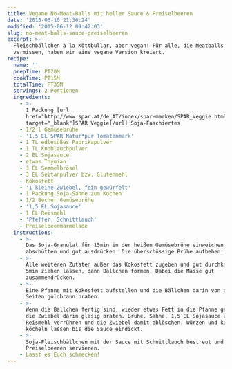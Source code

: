 ```yaml
---
title: Vegane No-Meat-Balls mit heller Sauce & Preiselbeeren
date: '2015-06-10 21:36:24'
modified: '2015-06-12 09:42:03'
slug: no-meat-balls-sauce-preiselbeeren
excerpt: >-
  Fleischbällchen à la Köttbullar, aber vegan! Für alle, die Meatballs
  vermissen, haben wir eine vegane Version kreiert.
recipe:
  name: ''
  prepTime: PT20M
  cookTime: PT15M
  totalTime: PT35M
  servings: 2 Portionen
  ingredients:
    - >-
      1 Packung [url
      href="http://www.spar.at/de_AT/index/spar-marken/SPAR_Veggie.html?utm_medium=banner&utm_campaign=veggie2015&utm_source=veganblatt.com&utm_content=artikellink2veggie"
      target="_blank"]SPAR Veggie[/url] Soja-Faschiertes
    - 1/2 l Gemüsebrühe
    - '1,5 EL SPAR Natur*pur Tomatenmark'
    - 1 TL edlesüßes Paprikapulver
    - 1 TL Knoblauchpulver
    - 2 EL Sojasauce
    - etwas Thymian
    - 3 EL Semmelbrösel
    - 3 EL Seitanpulver bzw. Glutenmehl
    - Kokosfett
    - '1 kleine Zwiebel, fein gewürfelt'
    - 1 Packung Soja-Sahne zum Kochen
    - 1/2 Becher Gemüsebrühe
    - '1,5 EL Sojasauce'
    - 1 EL Reismehl
    - 'Pfeffer, Schnittlauch'
    - Preiselbeermarmelade
  instructions:
    - >-
      Das Soja-Granulat für 15min in der heißen Gemüsebrühe einweichen. Danach
      abschütten und gut ausdrücken. Die überschüssige Brühe aufheben.
    - >-
      Alle weiteren Zutaten außer das Kokosfett zugeben und gut durchkneten.
      5min ziehen lassen, dann Bällchen formen. Dabei die Masse gut
      zusammendrücken.
    - >-
      Eine Pfanne mit Kokosfett aufstellen und die Bällchen darin von allen
      Seiten goldbraun braten.
    - >-
      Wenn die Bällchen fertig sind, wieder etwas Fett in die Pfanne geben und
      die Zwiebel darin glasig braten. Brühe, Sahne, 1,5 EL Sojasauce und
      Reismehl verrühren und die Zwiebel damit ablöschen. Würzen und kurz
      köcheln lassen bis die Sauce eindickt.
    - >-
      Soja-Fleischbällchen mit der Sauce mit Schnittlauch bestreut und mit
      Preiselbeeren servieren.
    - Lasst es Euch schmecken!
---
```


